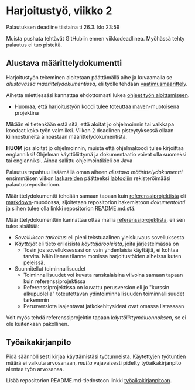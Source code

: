 # Harjoitustyö, viikko 2 

Palautuksen deadline tiistaina ti 26.3. klo 23:59

Muista pushata tehtävät GitHubiin ennen viikkodeadlinea. Myöhässä tehty palautus ei tuo pisteitä.

## Alustava määrittelydokumentti

Harjoitustyön tekeminen aloitetaan päättämällä aihe ja kuvaamalla se _alustavassa määrittelydokumentissa_, eli työlle tehdään [vaatimusmäärittely](https://github.com/mluukkai/ohjelmistotekniikka-kevat2019/blob/master/web/materiaali.md#vaatimusmäärittely).

Aihetta miettiessäsi kannattaa ehdottomasti lukea [ohjeet työn aloittamiseen](https://github.com/mluukkai/ohjelmistotekniikka-kevat2019/blob/master/web/tyon_aloitus.md).
- Huomaa, että harjoitustyön koodi tulee toteuttaa [maven](https://github.com/mluukkai/ohjelmistotekniikka-kevat2019/blob/master/web/tyon_aloitus.md#maven-projektin-luominen)-muotoisena projektina

Mikään ei tietenkään estä sitä, että aloitat jo ohjelmoinnin tai vaikkapa koodaat koko työn valmiiksi. Viikon 2 deadlinen pisteytyksessä ollaan kiinnostuneita ainoastaan määrittelydokumentista.

**HUOM** jos aloitat jo ohjelmoinnin, muista että ohjelmakoodi tulee kirjoittaa englanniksi! Ohjelman käyttöliittymä ja dokumentaatio voivat olla suomeksi tai englanniksi. Ainoa sallittu ohjelmointikieli on Java

Palautus tapahtuu lisäämällä oman aiheen _alustava määrittelydokumentti_ ensimmäisen viikon [laskareiden](https://github.com/mluukkai/ohjelmistotekniikka-kevat2019/blob/master/tehtavat/viikko1.md#labtool) päätteeksi [labtooliin](https://studies.cs.helsinki.fi/labtool/courses/TKT20002.2018.S.K.1) rekisteröimääsi palautusrepositorioon.

Määrittelydokumentti tehdään samaan tapaan kuin [referenssiprojektista](https://github.com/mluukkai/OtmTodoApp) eli [markdown](https://guides.github.com/features/mastering-markdown/)-muodossa, sijoitetaan repositorion hakemistoon _dokumentointi_ ja siihen tulee olla linkki repositorion README.md:stä.

Määrittelydokumenttiin kannattaa ottaa mallia [referenssiprojektista](https://github.com/mluukkai/OtmTodoApp), eli sen tulee sisältää:

- _Sovelluksen tarkoitus_ eli pieni tekstuaalinen yleiskuvaus sovelluksesta
- _Käyttäjät_ eli tieto erilaisista _käyttäjärooleista_, joita järjestelmässä on
  - Tosin jos sovelluksessasi on vain yhdenlaisia käyttäjiä, ei kohtaa tarvita. Näin lienee tilanne monissa harjoitustöiden aiheissa kuten peleissä.
- Suunnitellut toiminnallisuudet
  - Toiminnallisuudet voi kuvata ranskalaisina viivoina samaan tapaan kuin referenssiprojektissa
  - Referenssiprojektissa on kuvattu perusversion eli jo "kurssin alkupuolella" toteutettavan ydintoiminnallisuuden toiminnallisuudet tarkemmin
  - Perusversiota laajentavat jatkokehitysideat ovat omassa listassaan

Voit myös tehdä referenssiprojektin tapaan _käyttöliittymäluonnoksen_, se ei ole kuitenkaan pakollinen.

## Työaikakirjanpito

Pidä säännöllisesti kirjaa käyttämistäsi työtunneista. Käytettyjen työtuntien määrä ei vaikuta arvosanaan, _mutta_ vajavaisesti pidetty työaikakirjanpito alentaa työn arvosanaa.

Lisää repositorion README.md-tiedostoon linkki [työaikakirjanpitoon](https://github.com/mluukkai/OtmTodoApp/blob/master/dokumentaatio/tuntikirjanpito.md). 
